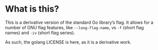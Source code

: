 # What is this?

This is a derivative version of the standard Go library’s flag. It allows for a number of GNU flag features, like `--long-flag-name`, vs `-f` (short flag names) and `-iv` (short flag series).

As such, the golang LICENSE is here, as it is a derivative work.
